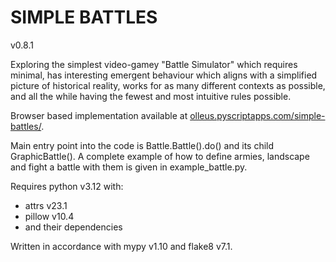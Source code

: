 # SIMPLE BATTLES
v0.8.1

Exploring the simplest video-gamey "Battle Simulator" which requires minimal, has interesting emergent behaviour which aligns with a simplified picture of historical reality, works for as many different contexts as possible, and all the while having the fewest and most intuitive rules possible.

Browser based implementation available at [olleus.pyscriptapps.com/simple-battles/](olleus.pyscriptapps.com/simple-battles/).

Main entry point into the code is Battle.Battle().do() and its child GraphicBattle(). A complete example of how to define armies, landscape and fight a battle with them is given in example_battle.py.

Requires python v3.12 with:
* attrs v23.1
* pillow v10.4
* and their dependencies

Written in accordance with mypy v1.10 and flake8 v7.1.
